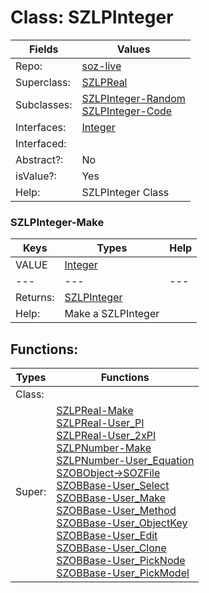 
# Class:	SZLPInteger

| Fields | Values |
| --------- | --------- |
| Repo: | [soz-live](/repos/soz-live.html) |
| Superclass: | [SZLPReal](SZLPReal.html) |
| Subclasses: | [SZLPInteger-Random](SZLPInteger-Random.html) <br> [SZLPInteger-Code](SZLPInteger-Code.html) |
| Interfaces: | [Integer](Integer.html) |
| Interfaced: |  |
| Abstract?: | No |
| isValue?: | Yes |
| Help: | SZLPInteger Class |

### SZLPInteger-Make

| Keys | Types | Help |
| --------- | --------- | --------- |
| VALUE | [Integer](Integer.html) |  |
| --- | --- | --- |
| Returns: | [SZLPInteger](SZLPInteger.html) |
| Help: | Make a SZLPInteger |


## Functions:

| Types | Functions |
| --------- | --------- |
| Class: |  |
| Super: | [SZLPReal-Make](SZLPReal.html) <br> [SZLPReal-User_PI](SZLPReal.html) <br> [SZLPReal-User_2xPI](SZLPReal.html) <br> [SZLPNumber-Make](SZLPNumber.html) <br> [SZLPNumber-User_Equation](SZLPNumber.html) <br> [SZOBObject->SOZFile](SZOBObject.html) <br> [SZOBBase-User_Select](SZOBBase.html) <br> [SZOBBase-User_Make](SZOBBase.html) <br> [SZOBBase-User_Method](SZOBBase.html) <br> [SZOBBase-User_ObjectKey](SZOBBase.html) <br> [SZOBBase-User_Edit](SZOBBase.html) <br> [SZOBBase-User_Clone](SZOBBase.html) <br> [SZOBBase-User_PickNode](SZOBBase.html) <br> [SZOBBase-User_PickModel](SZOBBase.html) |


